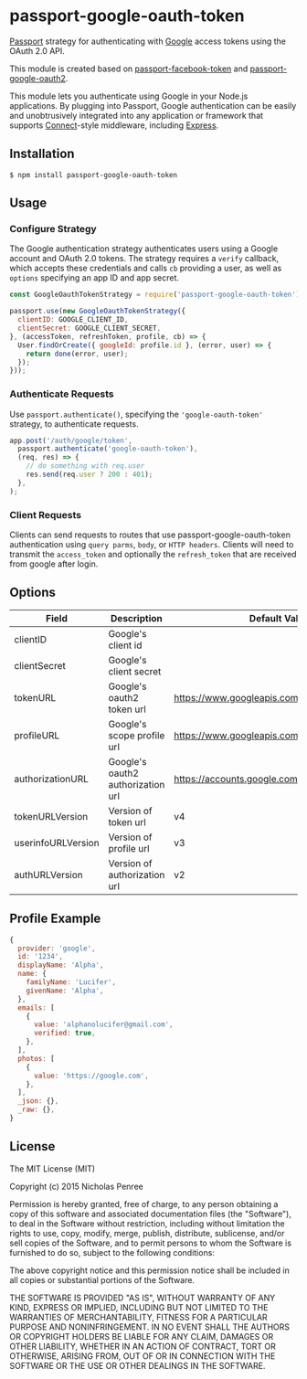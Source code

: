 # passport-google-oauth-token

[Passport](http://passportjs.org/) strategy for authenticating with [Google](http://www.google.com/)
access tokens using the OAuth 2.0 API.

This module is created based on [passport-facebook-token](https://github.com/drudge/passport-facebook-token)
and [passport-google-oauth2](https://github.com/jaredhanson/passport-google-oauth2).

This module lets you authenticate using Google in your Node.js applications.
By plugging into Passport, Google authentication can be easily and
unobtrusively integrated into any application or framework that supports
[Connect](http://www.senchalabs.org/connect/)-style middleware, including
[Express](http://expressjs.com/).

## Installation

    $ npm install passport-google-oauth-token

## Usage

### Configure Strategy

The Google authentication strategy authenticates users using a Google
account and OAuth 2.0 tokens.  The strategy requires a `verify` callback, which
accepts these credentials and calls `cb` providing a user, as well as
`options` specifying an app ID and app secret.

```js
const GoogleOauthTokenStrategy = require('passport-google-oauth-token');

passport.use(new GoogleOauthTokenStrategy({
  clientID: GOOGLE_CLIENT_ID,
  clientSecret: GOOGLE_CLIENT_SECRET,
}, (accessToken, refreshToken, profile, cb) => {
  User.findOrCreate({ googleId: profile.id }, (error, user) => {
    return done(error, user);
  });
}));
```

### Authenticate Requests

Use `passport.authenticate()`, specifying the `'google-oauth-token'` strategy, to authenticate requests.

```js
app.post('/auth/google/token',
  passport.authenticate('google-oauth-token'),
  (req, res) => {
    // do something with req.user
    res.send(req.user ? 200 : 401);
  },
);
```

### Client Requests

Clients can send requests to routes that use passport-google-oauth-token authentication using `query parms`, `body`, or `HTTP headers`. Clients will need to transmit the `access_token`
and optionally the `refresh_token` that are received from google after login.

## Options

| Field              | Description                       | Default Value                                 |
| ------------------ | --------------------------------- | --------------------------------------------- |
| clientID           | Google's client id                |                                               |
| clientSecret       | Google's client secret            |                                               |
| tokenURL           | Google's oauth2 token url         | https://www.googleapis.com/oauth2/v4/token    |
| profileURL         | Google's scope profile url        | https://www.googleapis.com/oauth2/v3/userinfo |
| authorizationURL   | Google's oauth2 authorization url | https://accounts.google.com/o/oauth2/v2/auth  |
| tokenURLVersion    | Version of token url              | v4                                            |
| userinfoURLVersion | Version of profile url            | v3                                            |
| authURLVersion     | Version of authorization url      | v2                                            |

## Profile Example

```js
{
  provider: 'google',
  id: '1234',
  displayName: 'Alpha',
  name: {
    familyName: 'Lucifer',
    givenName: 'Alpha',
  },
  emails: [
    {
      value: 'alphanolucifer@gmail.com',
      verified: true,
    },
  ],
  photos: [
    {
      value: 'https://google.com',
    },
  ],
  _json: {},
  _raw: {},
}
```

## License

The MIT License (MIT)

Copyright (c) 2015 Nicholas Penree

Permission is hereby granted, free of charge, to any person obtaining a copy
of this software and associated documentation files (the "Software"), to deal
in the Software without restriction, including without limitation the rights
to use, copy, modify, merge, publish, distribute, sublicense, and/or sell
copies of the Software, and to permit persons to whom the Software is
furnished to do so, subject to the following conditions:

The above copyright notice and this permission notice shall be included in all
copies or substantial portions of the Software.

THE SOFTWARE IS PROVIDED "AS IS", WITHOUT WARRANTY OF ANY KIND, EXPRESS OR
IMPLIED, INCLUDING BUT NOT LIMITED TO THE WARRANTIES OF MERCHANTABILITY,
FITNESS FOR A PARTICULAR PURPOSE AND NONINFRINGEMENT. IN NO EVENT SHALL THE
AUTHORS OR COPYRIGHT HOLDERS BE LIABLE FOR ANY CLAIM, DAMAGES OR OTHER
LIABILITY, WHETHER IN AN ACTION OF CONTRACT, TORT OR OTHERWISE, ARISING FROM,
OUT OF OR IN CONNECTION WITH THE SOFTWARE OR THE USE OR OTHER DEALINGS IN THE
SOFTWARE.

